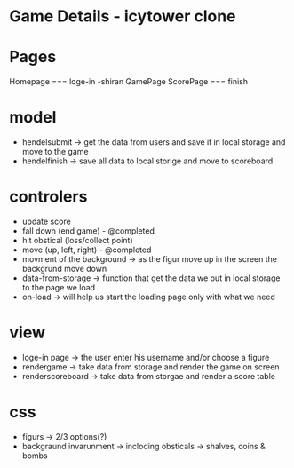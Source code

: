 # Game Details - icytower clone

# Pages
Homepage === loge-in -shiran
GamePage
ScorePage === finish

# model
- hendelsubmit -> get the data from users and save it in local storage and move to the game
- hendelfinish -> save all data to local storige and move to scoreboard 

# controlers
- update score
- fall down (end game) - @completed
- hit obstical (loss/collect point)
- move (up, left, right) - @completed
- movment of the background -> as the figur move up in the screen the backgrund move down
- data-from-storage -> function that get the data we put in local storage to the page we load
- on-load -> will help us start the loading page only with what we need


# view
- loge-in page -> the user enter his username and/or choose a figure
- rendergame -> take data from storage and render the game on screen
- renderscoreboard -> take data from storgae and render a score table


# css
- figurs -> 2/3 options(?)
- backgraund invarunment -> incloding obsticals -> shalves, coins & bombs